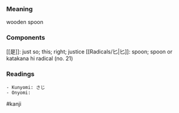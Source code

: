 ### Meaning

wooden spoon

### Components

[[是]]: just so; this; right; justice [[Radicals/匕|匕]]: spoon; spoon or katakana hi radical (no. 21)

### Readings

```
- Kunyomi: さじ
- Onyomi: 
```

#kanji